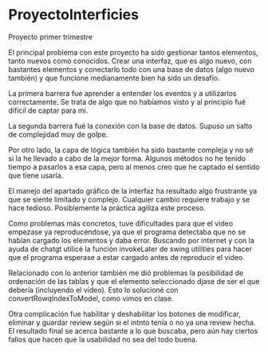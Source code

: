 # ProyectoInterficies
Proyecto primer trimestre

El principal problema con este proyecto ha sido gestionar tantos elementos, tanto nuevos como conocidos. 
Crear una interfaz, que es algo nuevo, con bastantes elementos y conectarlo todo con una base de datos (algo
nuevo también) y que funcione medianamente bien ha sido un desafío. 

La primera barrera fue aprender a entender los eventos y a utilizarlos correctamente. Se trata de algo que no 
habíamos visto y al principio fué difícil de captar para mi.

La segunda barrera fué la conexión con la base de datos. Supuso un salto de complejidad muy de golpe. 

Por otro lado, la capa de lógica también ha sido bastante compleja y no sé si la he llevado a cabo de la mejor forma. 
Algunos métodos no he tenido tiempo a pasarlos a esa capa, pero al menos creo que he captado el sentido que tiene usarla. 

El manejo del apartado gráfico de la interfaz ha resultado algo frustrante ya que se siente limitado y complejo. 
Cualquier cambio requiere trabajo y se hace tedioso. Posiblemente la práctica agiliza este proceso.

Como problemas más concretos, tuve dificultades para que el video empezase ya reproducéndose, ya que el programa detectaba 
que no se habían cargado los elementos y daba error. Buscando por internet y con la ayuda de chatgt utilicé 
la función invokeLater de swing utilities para hacer que el programa esperase a estar cargado antes de reproducir el vídeo.

Relacionado con lo anterior también me dió problemas la posibilidad de ordenación de las tablas y que el elemento seleccionado
djase de ser el que debería (incluyendo el vídeo). Esto lo solucioné con convertRowqIndexToModel, como vimos en clase.

Otra complicación fue habilitar y deshabilitar los botones de modificar, eliminar y guardar review según si el intnto
tenía o no ya una review hecha. El resultado final se acerca bastante a lo que buscaba, pero aún hay ciertos fallos 
que hacen que la usabilidad no sea del todo buena. 